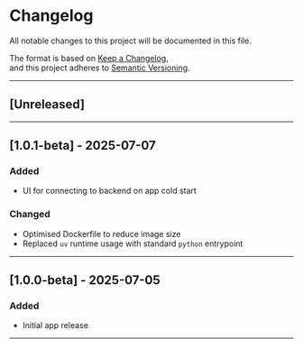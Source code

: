 # Changelog

All notable changes to this project will be documented in this file.

The format is based on [Keep a Changelog](https://keepachangelog.com/en/1.0.0/),  
and this project adheres to [Semantic Versioning](https://semver.org/spec/v2.0.0.html).

---

## [Unreleased]
    

---

## [1.0.1-beta] - 2025-07-07

### Added
- UI for connecting to backend on app cold start

### Changed
- Optimised Dockerfile to reduce image size
- Replaced `uv` runtime usage with standard `python` entrypoint

---

## [1.0.0-beta] - 2025-07-05

### Added
- Initial app release

---

